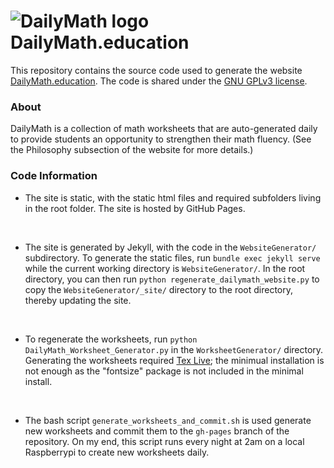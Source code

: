 
# ![DailyMath logo](https://dailymath.education/assets/img/apple-touch-icon.png) DailyMath.education 


This repository contains the source code used to generate the website [DailyMath.education](https://dailymath.education).
The code is shared under the [GNU GPLv3 license](https://www.gnu.org/licenses/gpl-3.0.en.html#license-text).

### About
DailyMath is a collection of math worksheets that are auto-generated daily to provide students an opportunity to strengthen their math fluency.
(See the Philosophy subsection of the website for more details.)

### Code Information

- The site is static, with the static html files and required subfolders living in the root folder.
    The site is hosted by GitHub Pages.
    <p><br></p>
- The site is generated by Jekyll, with the code in the `WebsiteGenerator/` subdirectory.
    To generate the static files, run `bundle exec jekyll serve` while the current working directory is `WebsiteGenerator/`.
    In the root directory, you can then run `python regenerate_dailymath_website.py` to copy the `WebsiteGenerator/_site/` directory to the root directory, thereby updating the site.
    <p><br></p>

- To regenerate the worksheets, run `python DailyMath_Worksheet_Generator.py` in the `WorksheetGenerator/` directory.
    Generating the worksheets required [Tex Live](https://www.tug.org/texlive/); the minimual installation is not enough as the "fontsize" package is not included in the minimal install.
    <p><br></p>

- The bash script ``generate_worksheets_and_commit.sh`` is used generate new worksheets and commit them to the `gh-pages` branch of the repository.
    On my end, this script runs every night at 2am on a local Raspberrypi to create new worksheets daily.
